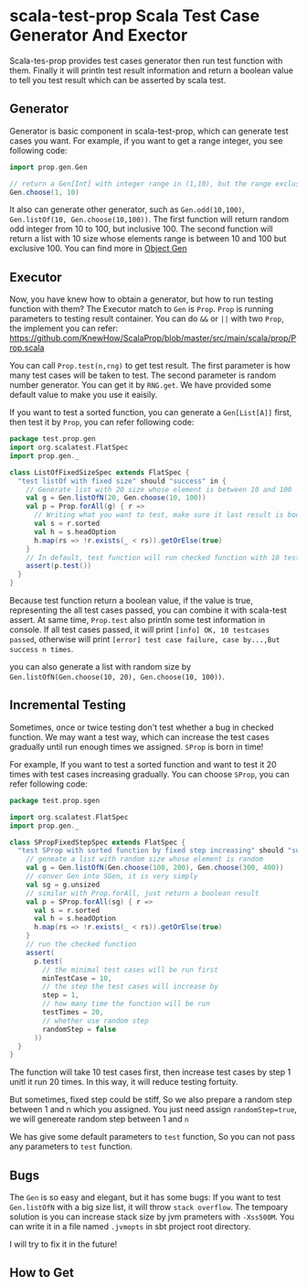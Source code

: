 # scala-test-prop  Scala Test Case Generator And Exector

Scala-tes-prop provides test cases generator then run test function with them. Finally it will println test result information and return a boolean value to tell you test result which can be asserted by scala test.

## Generator
Generator is basic component in scala-test-prop, which can generate test cases you want. For example, if you want to get a range integer, you see following code:
```Scala
import prop.gen.Gen

// return a Gen[Int] with integer range in (1,10), but the range exclusive 10
Gen.choose(1, 10)
```
It also can generate other generator, such as `Gen.odd(10,100)`, `Gen.listOf(10, Gen.choose(10,100))`. The first function will return random odd integer from 10 to 100, but inclusive 100. The second function will return a list with 10 size whose
elements range is between 10 and 100 but exclusive 100. You can find more in [Object Gen](https://github.com/KnewHow/ScalaProp/blob/master/src/main/scala/prop/Gen.scala)
## Executor
Now, you have knew how to obtain a generator, but how to run testing function with them? The Executor match to `Gen` is `Prop`. `Prop` is running parameters to testing result container. You can do `&&` or `||` with two `Prop`, the implement you can refer: https://github.com/KnewHow/ScalaProp/blob/master/src/main/scala/prop/Prop.scala

You can call `Prop.test(n,rng)` to get test result. The first parameter is how many test cases will be taken to test. The second parameter is random number generator. You can get it by `RNG.get`. We have provided some default value to make you use it eaisily.

If you want to test a sorted function, you can generate a `Gen[List[A]]` first, then test it by `Prop`, you can refer following code:
```Scala
package test.prop.gen
import org.scalatest.FlatSpec
import prop.gen._

class ListOfFixedSizeSpec extends FlatSpec {
  "test listOf with fixed size" should "success" in {
    // Generate list with 20 size whose element is between 10 and 100
    val g = Gen.listOfN(20, Gen.choose(10, 100))
    val p = Prop.forAll(g) { r =>
      // Writing what you want to test, make sure it last result is boolean.
      val s = r.sorted
      val h = s.headOption
      h.map(rs => !r.exists(_ < rs)).getOrElse(true)
    }
    // In default, test function will run checked function with 10 test cases.
    assert(p.test())
  }
}
```
Because test function return a boolean value, if the value is true, representing the all test cases passed, you can combine it with scala-test assert. At same time, `Prop.test` also println some test information in console. If all test cases passed, it will print `[info] OK, 10 testcases passed`, otherwise will print `[error] test case failure, case by...,But success n times`.

you can also generate a list with random size by `Gen.listOfN(Gen.choose(10, 20), Gen.choose(10, 100))`.

## Incremental Testing
Sometimes, once or twice testing don't test whether a bug in checked function. We may want a test way, which can increase the test cases gradually until run enough times we assigned. `SProp` is born in time!

For example, If you want to test a sorted function and want to test it 20 times with test cases increasing gradually. You can choose `SProp`, you can refer following code:
```Scala
package test.prop.sgen

import org.scalatest.FlatSpec
import prop.gen._

class SPropFixedStepSpec extends FlatSpec {
  "test SProp with sorted function by fixed step increasing" should "success" in {
    // geneate a list with random size whose element is random
    val g = Gen.listOfN(Gen.choose(100, 200), Gen.choose(300, 400))
    // conver Gen into SGen, it is very simply
    val sg = g.unsized
    // similar with Prop.forAll, just return a boolean result
    val p = SProp.forAll(sg) { r =>
      val s = r.sorted
      val h = s.headOption
      h.map(rs => !r.exists(_ < rs)).getOrElse(true)
    }
    // run the checked function
    assert(
      p.test(
        // the minimal test cases will be run first
        minTestCase = 10,
        // the step the test cases will increase by
        step = 1,
        // how many time the function will be run
        testTimes = 20,
        // whether use random step
        randomStep = false
      ))
  }
}
```

The function will take 10 test cases first, then increase test cases by step 1 unitl it run 20 times. In this way, it will reduce testing fortuity.

But sometimes, fixed step could be stiff, So we also prepare a random step between 1 and n which you assigned. You just need
assign `randomStep=true`, we will genereate random step between 1 and `n`

We has give some default parameters to `test` function, So you can not pass any parameters to `test` function.

## Bugs
The `Gen` is so easy and elegant, but it has some bugs:
If you want to test `Gen.listOfN` with a big size list, it will throw `stack overflow`. The tempoary  solution is you can increase stack size by jvm prameters with `-Xss500M`. You can write it in a file named `.jvmopts` in sbt project root directory.

I will try to fix it in the future!
## How to Get
